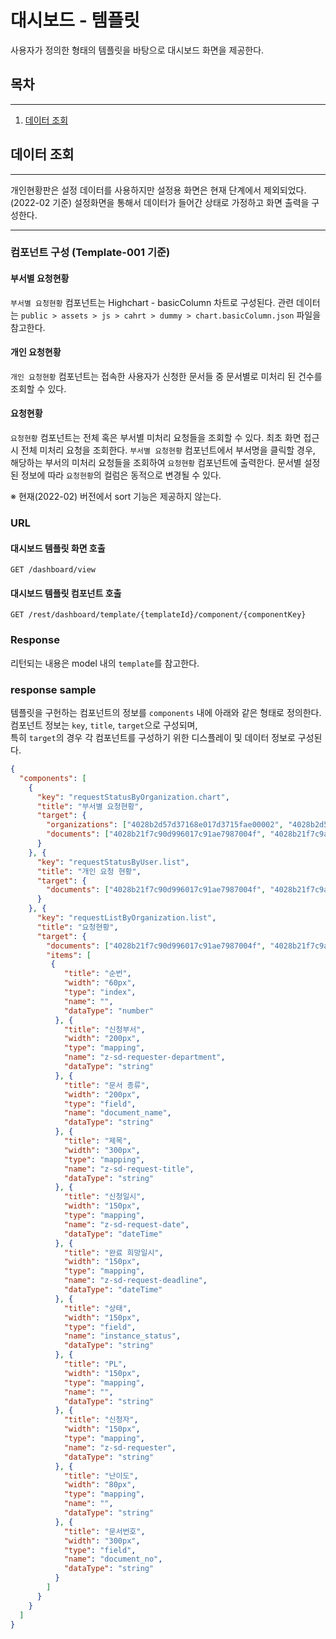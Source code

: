 # 대시보드 - 템플릿

사용자가 정의한 형태의 템플릿을 바탕으로 대시보드 화면을 제공한다.

## 목차

---

1. [데이터 조회](#데이터-조회)

## 데이터 조회

---

개인현황판은 설정 데이터를 사용하지만 설정용 화면은 현재 단계에서 제외되었다. (2022-02 기준) 
설정화면을 통해서 데이터가 들어간 상태로 가정하고 화면 출력을 구성한다.

---

### 컴포넌트 구성 (Template-001 기준)

#### 부서별 요청현황

`부서별 요청현황` 컴포넌트는 Highchart - basicColumn 차트로 구성된다.
관련 데이터는 `public > assets > js > cahrt > dummy > chart.basicColumn.json` 파일을 참고한다.

#### 개인 요청현황

`개인 요청현황` 컴포넌트는 접속한 사용자가 신청한 문서들 중 문서별로 미처리 된 건수를 조회할 수 있다.

#### 요청현황

`요청현황` 컴포넌트는 전체 혹은 부서별 미처리 요청들을 조회할 수 있다.
최초 화면 접근 시 전체 미처리 요청을 조회한다.
`부서별 요청현황` 컴포넌트에서 부서명을 클릭할 경우, 해당하는 부서의 미처리 요청들을 조회하여 `요청현황` 컴포넌트에 출력한다.
문서별 설정된 정보에 따라 `요청현황`의 컬럼은 동적으로 변경될 수 있다.

※ 현재(2022-02) 버전에서 sort 기능은 제공하지 않는다. 

### URL

#### 대시보드 템플릿 화면 호출
```
GET /dashboard/view
```
#### 대시보드 템플릿 컴포넌트 호출
```
GET /rest/dashboard/template/{templateId}/component/{componentKey}
```

### Response
리턴되는 내용은 model 내의 `template`를 참고한다.

### response sample
템플릿을 구헌하는 컴포넌트의 정보를 `components` 내에 아래와 같은 형태로 정의한다.   
컴포넌트 정보는 `key`, `title`, `target`으로 구성되며,  
특히 `target`의 경우 각 컴포넌트를 구성하기 위한 디스플레이 및 데이터 정보로 구성된다.    

```json
{
  "components": [
    {
      "key": "requestStatusByOrganization.chart",
      "title": "부서별 요청현황",
      "target": {
        "organizations": ["4028b2d57d37168e017d3715fae00002", "4028b2d57d37168e017d3713bb430003", "4028b2d57d37168e017d3715fae00004", "4028b2d57d37168e017d3715fae00005"],
        "documents": ["4028b21f7c90d996017c91ae7987004f", "4028b21f7c9adb6a017c9b18489900c9", "4028b21f7c9ff7c8017ca06bde520058", "2c9180867cc31a25017cc7a779d70523"]
      }
    }, {
      "key": "requestStatusByUser.list",
      "title": "개인 요청 현황",
      "target": {
        "documents": ["4028b21f7c90d996017c91ae7987004f", "4028b21f7c9adb6a017c9b18489900c9", "4028b21f7c9ff7c8017ca06bde520058", "2c9180867cc31a25017cc7a779d70523"]
      }
    }, {
      "key": "requestListByOrganization.list",
      "title": "요청현황",
      "target": {
        "documents": ["4028b21f7c90d996017c91ae7987004f", "4028b21f7c9adb6a017c9b18489900c9", "4028b21f7c9ff7c8017ca06bde520058", "2c9180867cc31a25017cc7a779d70523"],
        "items": [
         {
            "title": "순번",
            "width": "60px",
            "type": "index",
            "name": "",
            "dataType": "number" 
          }, {
            "title": "신청부서",
            "width": "200px",
            "type": "mapping",
            "name": "z-sd-requester-department",
            "dataType": "string" 
          }, {
            "title": "문서 종류",
            "width": "200px",
            "type": "field",
            "name": "document_name",
            "dataType": "string" 
          }, {
            "title": "제목",
            "width": "300px",
            "type": "mapping",
            "name": "z-sd-request-title",
            "dataType": "string" 
          }, {
            "title": "신청일시",
            "width": "150px",
            "type": "mapping",
            "name": "z-sd-request-date",
            "dataType": "dateTime" 
          }, {
            "title": "완료 희망일시",
            "width": "150px",
            "type": "mapping",
            "name": "z-sd-request-deadline",
            "dataType": "dateTime" 
          }, {
            "title": "상태",
            "width": "150px",
            "type": "field",
            "name": "instance_status",
            "dataType": "string" 
          }, {
            "title": "PL",
            "width": "150px",
            "type": "mapping",
            "name": "",
            "dataType": "string" 
          }, {
            "title": "신청자",
            "width": "150px",
            "type": "mapping",
            "name": "z-sd-requester",
            "dataType": "string" 
          }, {
            "title": "난이도",
            "width": "80px",
            "type": "mapping",
            "name": "",
            "dataType": "string" 
          }, {
            "title": "문서번호",
            "width": "300px",
            "type": "field",
            "name": "document_no",
            "dataType": "string" 
          }
        ]
      }
    }
  ]
}
```  


